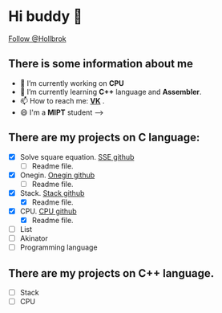 # Hi buddy 👋

<!-- Place this tag in your head or just before your close body tag. -->
<script async defer src="https://buttons.github.io/buttons.js"></script>
<a class="github-button" href="https://github.com/Hollbrok" data-show-count="true" aria-label="Follow @Hollbrok on GitHub">Follow @Hollbrok</a>

## There is some __information__ about me
- 🔭 I’m currently working on __CPU__
- 🌱 I’m currently learning __C++__ language and __Assembler__.
- 📫 How to reach me: [__VK__](https://vk.com/danik.princessa) .
- 😄 I'm a __MIPT__ student -->
## There are my projects on __C__ language:
- [X] Solve square equation. [SSE github](https://github.com/Hollbrok/SolveSquare)
    - [ ] Readme file.
- [X] Onegin. [Onegin github](https://github.com/Hollbrok/Onegin)
    - [ ] Readme file. 
- [X] Stack. [Stack github](https://github.com/Hollbrok/STACK)
    - [X] Readme file.
- [X] CPU. [CPU github](https://github.com/Hollbrok/CPU_C_VERSION)
    - [X] Readme file.
- [ ] List
- [ ] Akinator
- [ ] Programming language
## There are my projects on __C++__ language.
- [ ] Stack
- [ ] CPU
